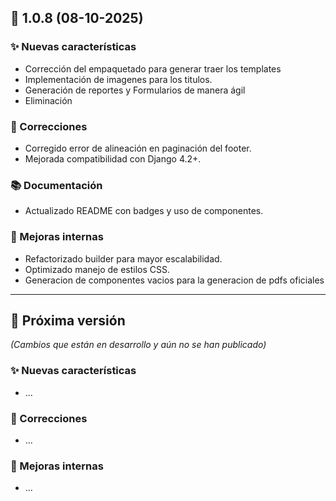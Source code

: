 ## 🎉 1.0.8 (08-10-2025)

### ✨ Nuevas características
- Corrección del empaquetado para generar traer los templates
- Implementación de imagenes para los titulos.
- Generación de reportes y Formularios de manera ágil
- Eliminación

### 🐛 Correcciones
- Corregido error de alineación en paginación del footer.
- Mejorada compatibilidad con Django 4.2+.

### 📚 Documentación
- Actualizado README con badges y uso de componentes.

### 🧹 Mejoras internas
- Refactorizado builder para mayor escalabilidad.
- Optimizado manejo de estilos CSS.
- Generacion de componentes vacios para la generacion de pdfs oficiales

---

## 🚀 Próxima versión

*(Cambios que están en desarrollo y aún no se han publicado)*

### ✨ Nuevas características
- ...

### 🐛 Correcciones
- ...

### 🧹 Mejoras internas
- ...